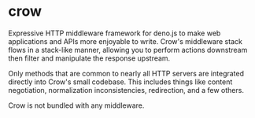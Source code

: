 # crow
Expressive HTTP middleware framework for deno.js to make web applications and APIs more enjoyable to write. Crow's middleware stack flows in a stack-like manner, allowing you to perform actions downstream then filter and manipulate the response upstream.

Only methods that are common to nearly all HTTP servers are integrated directly into Crow's small codebase. This includes things like content negotiation, normalization inconsistencies, redirection, and a few others.

Crow is not bundled with any middleware.
